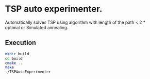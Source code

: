 # TSP auto experimenter.
Automatically solves TSP using algorithm with length of the path < 2 * optimal or Simulated annealing.

## Execution
```bash
mkdir build
cd build
cmake ..
make
./TSPAutoExperimenter
```